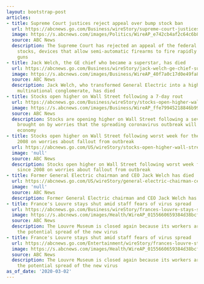 ```yaml
---
layout: bootstrap-post
articles:
- title: Supreme Court justices reject appeal over bump stock ban
  url: https://abcnews.go.com/Business/wireStory/supreme-court-justices-reject-appeal-bump-stock-ban-69335105
  image: https://s.abcnews.com/images/Politics/WireAP_e742cb4af2c64c6b80343707f17ecda6_16x9_992.jpg
  source: ABC News
  description: The Supreme Court has rejected an appeal of the federal ban on bump
    stocks, devices that allow semi-automatic firearms to fire rapidly like machine
    guns
- title: Jack Welch, the GE chief who became a superstar, has died
  url: https://abcnews.go.com/Business/wireStory/jack-welch-ge-chief-superstar-died-69334900
  image: https://s.abcnews.com/images/Business/WireAP_40f7a0c17d0e49fa8bdbc858949d1dd7_16x9_992.jpg
  source: ABC News
  description: Jack Welch, who transformed General Electric into a highly profitable
    multinational conglomerate, has died
- title: Stocks open higher on Wall Street following a 7-day rout
  url: https://abcnews.go.com/Business/wireStory/stocks-open-higher-wall-street-day-rout-69334977
  image: https://s.abcnews.com/images/Business/WireAP_ffe79945218846b993ad8791b04e862a_16x9_992.jpg
  source: ABC News
  description: Stocks are opening higher on Wall Street following a seven-day rout
    brought on by worries that the spreading coronavirus outbreak will stunt the global
    economy
- title: Stocks open higher on Wall Street following worst week for the market since
    2008 on worries about fallout from outbreak
  url: https://abcnews.go.com/US/wireStory/stocks-open-higher-wall-street-worst-week-market-69334833
  image: 'null'
  source: ABC News
  description: Stocks open higher on Wall Street following worst week for the market
    since 2008 on worries about fallout from outbreak
- title: Former General Electric chairman and CEO Jack Welch has died
  url: https://abcnews.go.com/US/wireStory/general-electric-chairman-ceo-jack-welch-died-69334831
  image: 'null'
  source: ABC News
  description: Former General Electric chairman and CEO Jack Welch has died
- title: France's Louvre stays shut amid staff fears of virus spread
  url: https://abcnews.go.com/Business/wireStory/frances-louvre-stays-shut-amid-staff-fears-virus-69334830
  image: https://s.abcnews.com/images/Health/WireAP_0155660659384d38bcf7ea3166dbcd38_16x9_992.jpg
  source: ABC News
  description: The Louvre Museum is closed again because its workers are worried about
    the potential spread of the new virus
- title: France's Louvre stays shut amid staff fears of virus spread
  url: https://abcnews.go.com/Entertainment/wireStory/frances-louvre-stays-shut-amid-staff-fears-virus-69334829
  image: https://s.abcnews.com/images/Health/WireAP_0155660659384d38bcf7ea3166dbcd38_16x9_992.jpg
  source: ABC News
  description: The Louvre Museum is closed again because its workers are worried about
    the potential spread of the new virus
as_of_date: '2020-03-02'
---
```


